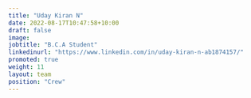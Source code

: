 ```yaml
---
title: "Uday Kiran N"
date: 2022-08-17T10:47:58+10:00
draft: false
image: 
jobtitle: "B.C.A Student"
linkedinurl: "https://www.linkedin.com/in/uday-kiran-n-ab1874157/"
promoted: true
weight: 11
layout: team
position: "Crew"
---
```



